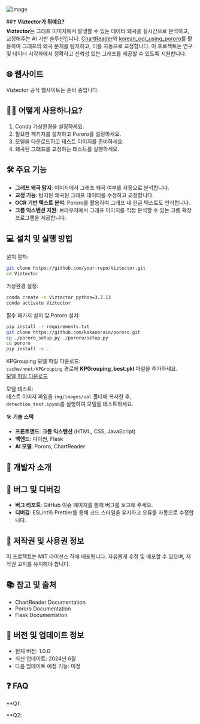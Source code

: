 ![image](https://github.com/user-attachments/assets/4a96a125-8cce-4935-98d8-d13e3caf73c0)


##❓ **Viztector가 뭐예요?**  
**Viztector**는 그래프 이미지에서 발생할 수 있는 데이터 왜곡을 실시간으로 분석하고, 교정해주는 AI 기반 솔루션입니다. [ChartReader](https://github.com/zhiqic/ChartReader)와 [korean_ocr_using_pororo](https://github.com/black7375/korean_ocr_using_pororo)를 활용하여 그래프의 왜곡 문제를 탐지하고, 이를 자동으로 교정합니다. 이 프로젝트는 연구 및 데이터 시각화에서 정확하고 신뢰성 있는 그래프를 제공할 수 있도록 지원합니다.

## 🌐 **웹사이트**  
Viztector 공식 웹사이트는 준비 중입니다.

## 🙋‍♂️ **어떻게 사용하나요?**  
1. Conda 가상환경을 설정하세요.  
2. 필요한 패키지를 설치하고 Pororo를 설정하세요.  
3. 모델을 다운로드하고 테스트 이미지를 준비하세요.  
4. 왜곡된 그래프를 교정하는 테스트를 실행하세요.  

## 🛠 **주요 기능**  
- **그래프 왜곡 탐지**: 이미지에서 그래프 왜곡 여부를 자동으로 분석합니다.  
- **교정 기능**: 탐지된 왜곡된 그래프 데이터를 수정하고 교정합니다.  
- **OCR 기반 텍스트 분석**: Pororo를 활용하여 그래프 내 한글 텍스트도 인식합니다.  
- **크롬 익스텐션 지원**: 브라우저에서 그래프 이미지를 직접 분석할 수 있는 크롬 확장 프로그램을 제공합니다.  

## 💻 **설치 및 실행 방법**  

설치 절차:  
```bash
git clone https://github.com/your-repo/Viztector.git
cd Viztector
```

가상환경 설정:  
```bash
conda create -n Viztector python=3.7.13
conda activate Viztector
```

필수 패키지 설치 및 Pororo 설치:  
```bash
pip install -r requirements.txt
git clone https://github.com/kakaobrain/pororo.git
cp ./pororo_setup.py ./pororo/setup.py
cd pororo
pip install -e .
```

KPGrouping 모델 파일 다운로드:  
`cache/nnet/KPGrouping` 경로에 **KPGrouping_best.pkl** 파일을 추가하세요.  
[모델 파일 다운로드](https://drive.google.com/file/d/11Z6cNl-5dcpbuDq9N_ZrB7rPUoJvAH_u/view?usp=drive_link)

모델 테스트:  
테스트 이미지 파일을 `img/images/val` 폴더에 복사한 후,  
`detection_test.ipynb`를 실행하여 모델을 테스트하세요.


🛠 **기술 스택**  
- **프론트엔드**: **크롬 익스텐션** (HTML, CSS, JavaScript)  
- **백엔드**: 파이썬, Flask  
- **AI 모델**: Pororo, ChartReader  


## 📝 **개발자 소개**  


## 🐞 **버그 및 디버깅**  
- **버그 리포트**: GitHub 이슈 페이지를 통해 버그를 보고해 주세요.  
- **디버깅**: ESLint와 Prettier를 통해 코드 스타일을 유지하고 오류를 자동으로 수정합니다.

## 📄 **저작권 및 사용권 정보**  
이 프로젝트는 MIT 라이선스 하에 배포됩니다. 자유롭게 수정 및 배포할 수 있으며, 저작권 고지를 유지해야 합니다.

## 📚 **참고 및 출처**  
- ChartReader Documentation  
- Pororo Documentation  
- Flask Documentation  

## 🔄 **버전 및 업데이트 정보**  
- 현재 버전: 1.0.0  
- 최신 업데이트: 2024년 6월  
- 다음 업데이트 예정 기능: 미정

## ❓ **FAQ**  
**Q1:

**Q2:

